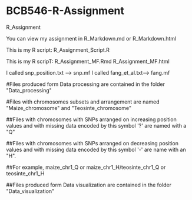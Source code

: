 # BCB546-R-Assignment
R_Assignment


You can view my assignment in R_Markdown.md or R_Markdown.html 

This is my R script:
R_Assignment_Script.R

This is my R scripT:
R_Assignment_MF.Rmd
R_Assignment_MF.html

I called snp_position.txt --> snp.mf
I called fang_et_al.txt--> fang.mf

#Files produced form Data processing are contained in the folder "Data_processing"


#Files with chromosomes subsets and arrangement are named "Maize_chromosome" and "Teosinte_chromosome" 

##Files with chromosomes with SNPs arranged on increasing position values and with missing data encoded by this symbol '?' are named with a "Q"

##Files with chromosomes with SNPs arranged on decreasing position values and with missing data encoded by this symbol '-' are name with an "H". 

##For example, maize_chr1_Q or maize_chr1_H/teosinte_chr1_Q or teosinte_chr1_H

##Files produced form Data visualization are contained in the folder "Data_visualization"
